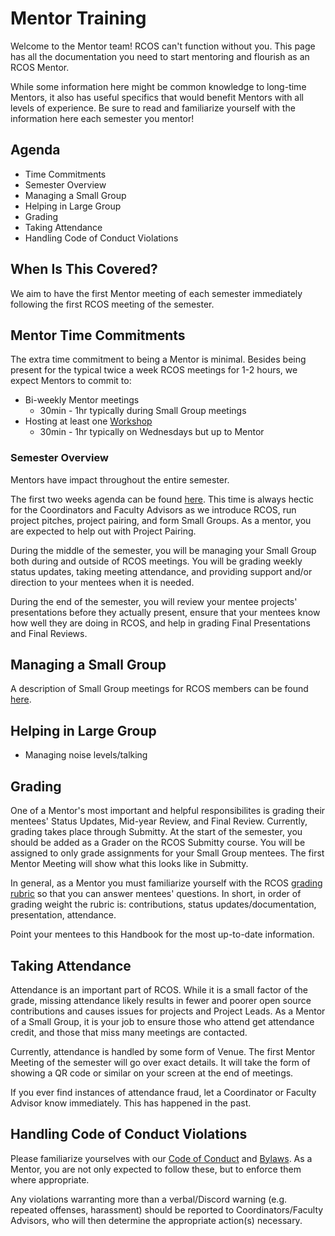 # Mentor Training

Welcome to the Mentor team! RCOS can't function without you. This page has all the documentation you need to start mentoring and flourish as an RCOS Mentor.

While some information here might be common knowledge to long-time Mentors, it also has useful specifics that would benefit Mentors with all levels of experience. Be sure to read and familiarize yourself with the information here each semester you mentor!

## Agenda

- Time Commitments
- Semester Overview
- Managing a Small Group
- Helping in Large Group
- Grading
- Taking Attendance
- Handling Code of Conduct Violations

## When Is This Covered?

We aim to have the first Mentor meeting of each semester immediately following the first RCOS meeting of the semester.

## Mentor Time Commitments

The extra time commitment to being a Mentor is minimal. Besides being present for the typical twice a week RCOS meetings for 1-2 hours, we expect Mentors to commit to:

- Bi-weekly Mentor meetings
  - 30min - 1hr typically during Small Group meetings
- Hosting at least one [Workshop](/events/workshops)
  - 30min - 1hr typically on Wednesdays but up to Mentor

### Semester Overview

Mentors have impact throughout the entire semester.

The first two weeks agenda can be found [here](leadership/agenda). This time is always hectic for the Coordinators and Faculty Advisors as we introduce RCOS, run project pitches, project pairing, and form Small Groups.
As a mentor, you are expected to help out with Project Pairing. <!-- TODO: expand -->

During the middle of the semester, you will be managing your Small Group both during and outside of RCOS meetings. You will be grading weekly status updates, taking meeting attendance, and providing support and/or direction to your mentees when it is needed.

During the end of the semester, you will review your mentee projects' presentations before they actually present, ensure that your mentees know how well they are doing in RCOS, and help in grading Final Presentations and Final Reviews.

## Managing a Small Group

A description of Small Group meetings for RCOS members can be found [here](meetings/small_group_meetings).

<!-- TODO: way exand -->

## Helping in Large Group

- Managing noise levels/talking

## Grading

One of a Mentor's most important and helpful responsibilites is grading their mentees' Status Updates, Mid-year Review, and Final Review. Currently, grading takes place through Submitty. At the start of the semester, you should be added as a Grader on the RCOS Submitty course. You will be assigned to only grade assignments for your Small Group mentees. The first Mentor Meeting will show what this looks like in Submitty.

In general, as a Mentor you must familiarize yourself with the RCOS [grading rubric](grading/rubric) so that you can answer mentees' questions. In short, in order of grading weight the rubric is: contributions, status updates/documentation, presentation, attendance.

Point your mentees to this Handbook for the most up-to-date information.

## Taking Attendance

Attendance is an important part of RCOS. While it is a small factor of the grade, missing attendance likely results in fewer and poorer open source contributions and causes issues for projects and Project Leads. As a Mentor of a Small Group, it is your job to ensure those who attend get attendance credit, and those that miss many meetings are contacted.

Currently, attendance is handled by some form of Venue. The first Mentor Meeting of the semester will go over exact details. It will take the form of showing a QR code or similar on your screen at the end of meetings.

If you ever find instances of attendance fraud, let a Coordinator or Faculty Advisor know immediately. This has happened in the past.

## Handling Code of Conduct Violations

Please familiarize yourselves with our [Code of Conduct](community/CODE_OF_CONDUCT) and [Bylaws](community/bylaws). As a Mentor, you are not only expected to follow these, but to enforce them where appropriate.

Any violations warranting more than a verbal/Discord warning (e.g. repeated offenses, harassment) should be reported to Coordinators/Faculty Advisors, who will then determine the appropriate action(s) necessary.
